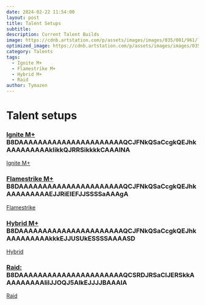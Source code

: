 ```yaml
---
date: 2024-02-22 11:54:00
layout: post
title: Talent Setups
subtitle:
description: Current Talent Builds
image: https://cdnb.artstation.com/p/assets/images/images/035/001/961/large/istvan-danyi-firemage-2500.jpg?1613835891
optimized_image: https://cdnb.artstation.com/p/assets/images/images/035/001/961/large/istvan-danyi-firemage-2500.jpg?1613835891
category: Talents
tags:
  - Ignite M+
  - Flamestrike M+
  - Hybrid M+
  - Raid
author: Tymazen
---
```

# Talent setups

### [Ignite M+](https://www.wowhead.com/talent-calc/mage/fire/DAPFYElYQQEQVIkQVUBUNVVRCIVFVEVQZECBA) B8DAAAAAAAAAAAAAAAAAAAAAAQCJFNkQSaCcgkQEJhkAAAAAAAAAkIikkQJRRSikkkkCAAAINA
<a href="https://www.wowhead.com/talent-calc/embed/mage/fire/DAPFYElYQQEQVIkQVUBUNVVRCIVFVEVQZECBA">Ignite M+</a>

### [Flamestrike M+](https://www.wowhead.com/talent-calc/mage/fire/DAPFYElYQQEQVIkQVUBUNVVRSJUVUURAZEBQ) B8DAAAAAAAAAAAAAAAAAAAAAAQCJFNkQSaCcgkQEJhkAAAAAAAAAEJJRiElEFJJSSSSaAAAgA
<a href="https://www.wowhead.com/talent-calc/embed/mage/fire/DAPFYElYQQEQVIkQVUBUNVVRSJUVUURAZEBQ">Flamestrike</a>

### [Hybrid M+](https://www.wowhead.com/talent-calc/mage/fire/DAPFYElYQQEQVIkQVUBUNVVRSJERVEVQZEBE) B8DAAAAAAAAAAAAAAAAAAAAAAQCJFNkQSaCcgkQEJhkAAAAAAAAAkkkEJJUSUkESSSSAAAASD
<a href="https://www.wowhead.com/talent-calc/embed/mage/fire/DAPFYElYQQEQVIkQVUBUNVVRSJERVEVQZEBE">Hybrid</a>

### [Raid:](https://www.wowhead.com/talent-calc/mage/fire/DAPFYAlYQQUQUYkQVUBUNVVRGYFBVERVYEBA) B8DAAAAAAAAAAAAAAAAAAAAAAQCSRDJRSaCIJERSkkAAAAAAAAAIiIJJOQJ5AlkEJJJJBAAAIA
<a href="https://www.wowhead.com/talent-calc/embed/mage/fire/DAPFYAlYQQUQUYkQVUBUNVVRGYFBVERVYEBA">Raid</a>
